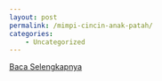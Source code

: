 ```yaml
---
layout: post
permalink: /mimpi-cincin-anak-patah/
categories:
    - Uncategorized
---
```


[Baca Selengkapnya](/02)